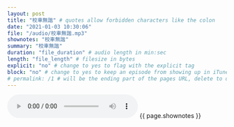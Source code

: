 ```yaml
---
layout: post
title: "校車無諧" # quotes allow forbidden characters like the colon
date: "2021-01-03 10:30:06"
file: "/audio/校車無諧.mp3"
shownotes: "校車無諧"
summary: "校車無諧"
duration: "file_duration" # audio length in min:sec
length: "file_length" # filesize in bytes
explicit: "no" # change to yes to flag with the explicit tag
block: "no" # change to yes to keep an episode from showing up in iTunes
# permalink: /1 # will be the ending part of the pages URL, delete to default to the title
---
```


<audio controls>
<source src="{{site.url}}{{site.baseurl}}{{ page.file }}" type="audio/x-mp3">
Your browser does not support the audio element.
</audio>
{{ page.shownotes }}
